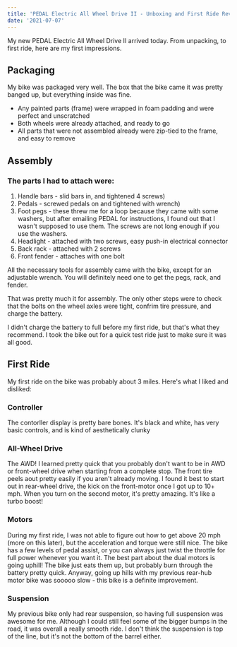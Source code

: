 ```yaml
---
title: 'PEDAL Electric All Wheel Drive II - Unboxing and First Ride Review'
date: '2021-07-07'
---
```


My new PEDAL Electric All Wheel Drive II arrived today. From unpacking, to first ride, here are my first impressions.

## Packaging

My bike was packaged very well. The box that the bike came it was pretty banged up, but everything inside was fine.

- Any painted parts (frame) were wrapped in foam padding and were perfect and unscratched
- Both wheels were already attached, and ready to go
- All parts that were not assembled already were zip-tied to the frame, and easy to remove

## Assembly

### The parts I had to attach were:

1. Handle bars - slid bars in, and tightened 4 screws)
2. Pedals - screwed pedals on and tightened with wrench)
3. Foot pegs - these threw me for a loop because they came with some washers, but after emailing PEDAL for instructions, I found out that I wasn't supposed to use them. The screws are not long enough if you use the washers.
4. Headlight - attached with two screws, easy push-in electrical connector
5. Back rack - attached with 2 screws
6. Front fender - attaches with one bolt

All the necessary tools for assembly came with the bike, except for an adjustable wrench. You will definitely need one to get the pegs, rack, and fender.

That was pretty much it for assembly. The only other steps were to check that the bolts on the wheel axles were tight, confrim tire pressure, and charge the battery.

I didn't charge the battery to full before my first ride, but that's what they recommend. I took the bike out for a quick test ride just to make sure it was all good.

## First Ride

My first ride on the bike was probably about 3 miles. Here's what I liked and disliked:

### Controller

The contorller display is pretty bare bones. It's black and white, has very basic controls, and is kind of aesthetically clunky

### All-Wheel Drive

The AWD! I learned pretty quick that you probably don't want to be in AWD or front-wheel drive when starting from a complete stop. The front tire peels aout pretty easily if you aren't already moving. I found it best to start out in rear-wheel drive, the kick on the front-motor once I got up to 10+ mph. When you turn on the second motor, it's pretty amazing. It's like a turbo boost!

### Motors

During my first ride, I was not able to figure out how to get above 20 mph (more on this later), but the acceleration and torque were still nice. The bike has a few levels of pedal assist, or you can always just twist the throttle for full power whenever you want it. The best part about the dual motors is going uphill! The bike just eats them up, but probably burn through the battery pretty quick. Anyway, going up hills with my previous rear-hub motor bike was sooooo slow - this bike is a definite improvement.

### Suspension

My previous bike only had rear suspension, so having full suspension was awesome for me. Although I could still feel some of the bigger bumps in the road, it was overall a really smooth ride. I don't think the suspension is top of the line, but it's not the bottom of the barrel either.
